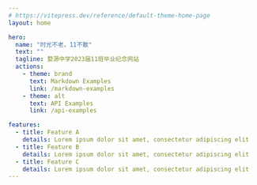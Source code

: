 ```yaml
---
# https://vitepress.dev/reference/default-theme-home-page
layout: home

hero:
  name: "时光不老，11不散"
  text: ""
  tagline: 婺源中学2023届11班毕业纪念网站
  actions:
    - theme: brand
      text: Markdown Examples
      link: /markdown-examples
    - theme: alt
      text: API Examples
      link: /api-examples

features:
  - title: Feature A
    details: Lorem ipsum dolor sit amet, consectetur adipiscing elit
  - title: Feature B
    details: Lorem ipsum dolor sit amet, consectetur adipiscing elit
  - title: Feature C
    details: Lorem ipsum dolor sit amet, consectetur adipiscing elit
---
```


